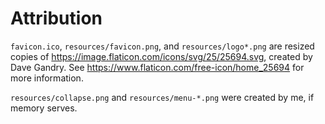 # Attribution

`favicon.ico`, `resources/favicon.png`, and `resources/logo*.png` are resized
copies of <https://image.flaticon.com/icons/svg/25/25694.svg>, created by Dave
Gandry. See <https://www.flaticon.com/free-icon/home_25694> for more
information.

`resources/collapse.png` and `resources/menu-*.png` were created by me, if
memory serves.

